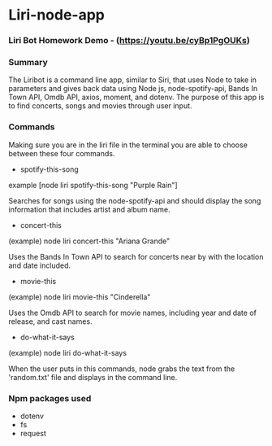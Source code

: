 # Liri-node-app

### Liri Bot Homework Demo - (https://youtu.be/cyBp1PgOUKs) 

### Summary

The Liribot is a command line app, similar to Siri, that uses Node to take in parameters and gives back data using Node js, node-spotify-api, Bands In Town API, Omdb API, axios, moment, and dotenv. The purpose of this app is to find concerts, songs and movies through user input.

### Commands

Making sure you are in the liri file in the terminal you are able to choose between these four commands.

* spotify-this-song

example [node liri spotify-this-song "Purple Rain"]

Searches for songs using the node-spotify-api and should display the song information that includes artist and album name.


* concert-this

(example) node liri concert-this "Ariana Grande"

Uses the Bands In Town API to search for concerts near by with the location and date included.

* movie-this

(example) node liri movie-this "Cinderella"

Uses the Omdb API to search for movie names, including year and date of release, and cast names.

* do-what-it-says

(example) node liri do-what-it-says

When the user puts in this commands, node grabs the text from the 'random.txt' file and displays in the command line.

### Npm packages used
* dotenv
* fs
* request


